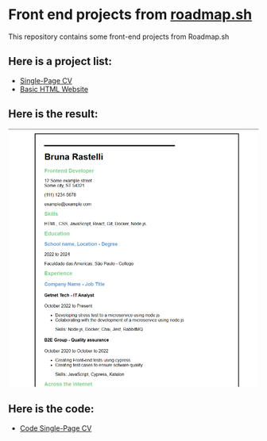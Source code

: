 # Front end projects from [roadmap.sh](#https://roadmap.sh/frontend/projects)

This repository contains some front-end projects from Roadmap.sh

## Here is a project list: 
- [Single-Page CV](https://roadmap.sh/projects/single-page-cv)
- [Basic HTML Website](https://roadmap.sh/projects/basic-html-website)
## Here is the result:
![Single-Page CV](/Frontend/single-page-cv/assets/result-cv.PNG)

## Here is the code:
- [Code Single-Page CV](https://github.com/RastelliBru/roadmapProjects/blob/main/Frontend/single-page-cv/index.html)